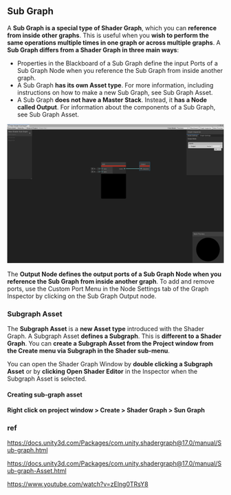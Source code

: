 ## Sub Graph

A **Sub Graph is a special type of Shader Graph**, which you can **reference from inside other graphs**. This is useful when you **wish to perform the same operations multiple times in one graph or across multiple graphs**. A **Sub Graph differs from a Shader Graph in three main ways**:

- Properties in the Blackboard of a Sub Graph define the input Ports of a Sub Graph Node when you reference the Sub Graph from inside another graph.
- A Sub Graph **has its own Asset type**. For more information, including instructions on how to make a new Sub Graph, see Sub Graph Asset.
- A Sub Graph **does not have a Master Stack**. Instead, it **has a Node called Output**.
For information about the components of a Sub Graph, see Sub Graph Asset.

![](../img/SubGraph-Output-Node.png)


The **Output Node defines the output ports of a Sub Graph Node when you reference the Sub Graph from inside another graph**. To add and remove ports, use the Custom Port Menu in the Node Settings tab of the Graph Inspector by clicking on the Sub Graph Output node.

### Subgraph Asset

The **Subgraph Asset** is a **new Asset type** introduced with the Shader Graph. A Subgraph Asset **defines a Subgraph**. This is **different to a Shader Graph**. You can **create a Subgraph Asset from the Project window from the Create menu via Subgraph in the Shader sub-menu**.

You can open the Shader Graph Window by **double clicking a Subgraph Asset** or by **clicking Open Shader Editor** in the Inspector when the Subgraph Asset is selected.

#### Creating sub-graph asset

**Right click on project window > Create > Shader Graph > Sun Graph**


### ref
https://docs.unity3d.com/Packages/com.unity.shadergraph@17.0/manual/Sub-graph.html 

https://docs.unity3d.com/Packages/com.unity.shadergraph@17.0/manual/Sub-graph-Asset.html

https://www.youtube.com/watch?v=zElng0TRsY8
